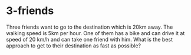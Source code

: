 # 3-friends

Three friends want to go to the destination which is 20km away. 
The walking speed is 5km per hour. 
One of them has a bike and can drive it at speed of 20 km/h and can take one friend with him. 
What is the best approach to get to their destination as fast as possible?
